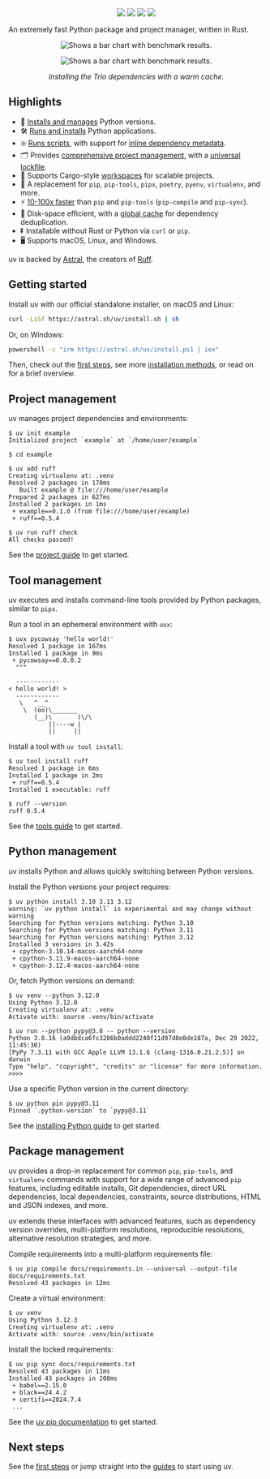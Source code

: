 
<div align="center">
  <a href="https://github.com/astral-sh/uv"><img src="https://img.shields.io/endpoint?url=https://raw.githubusercontent.com/astral-sh/uv/main/assets/badge/v0.json" /></a>
  <a href="https://pypi.python.org/pypi/uv"><img src="https://img.shields.io/pypi/v/uv.svg" /></a>
  <a href="https://pypi.python.org/pypi/uv"><img src="https://img.shields.io/pypi/l/uv.svg" /></a>
  <a href="https://discord.gg/astral-sh"><img src="https://img.shields.io/badge/Discord-%235865F2.svg?logo=discord&logoColor=white" /></a>
</div>

An extremely fast Python package and project manager, written in Rust.

<p align="center">
  <img alt="Shows a bar chart with benchmark results." src="https://github.com/astral-sh/uv/assets/1309177/629e59c0-9c6e-4013-9ad4-adb2bcf5080d#only-light">
</p>

<p align="center">
  <img alt="Shows a bar chart with benchmark results." src="https://github.com/astral-sh/uv/assets/1309177/03aa9163-1c79-4a87-a31d-7a9311ed9310#only-dark">
</p>

<p align="center">
  <i>Installing the Trio dependencies with a warm cache.</i>
</p>

## Highlights

- 🐍 [Installs and manages](./guides/install-python.md) Python versions.
- 🛠️ [Runs and installs](./guides/tools.md) Python applications.
- ❇️ [Runs scripts](./guides/scripts.md), with support for [inline dependency metadata](./guides/scripts.md#declaring-script-dependencies).
- 🗂️ Provides [comprehensive project management](./guides/projects.md), with a [universal lockfile](./projects.md#lock-file).
- 🏢 Supports Cargo-style [workspaces](./workspaces.md) for scalable projects.
- 🚀 A replacement for `pip`, `pip-tools`, `pipx`, `poetry`, `pyenv`, `virtualenv`, and more.
- ⚡️ [10-100x faster](https://github.com/astral-sh/uv/blob/main/BENCHMARKS.md) than `pip`
  and `pip-tools` (`pip-compile` and `pip-sync`).
- 💾 Disk-space efficient, with a [global cache](./cache.md) for dependency deduplication.
- ⏬ Installable without Rust or Python via `curl` or `pip`.
- 🖥️ Supports macOS, Linux, and Windows.

uv is backed by [Astral](https://astral.sh), the creators of [Ruff](https://github.com/astral-sh/ruff).

## Getting started

Install uv with our official standalone installer, on macOS and Linux:

```bash
curl -LsSf https://astral.sh/uv/install.sh | sh
```

Or, on Windows:

```bash
powershell -c "irm https://astral.sh/uv/install.ps1 | iex"
```

Then, check out the [first steps](./first-steps.md), see more [installation methods](./installation.md), or read on for a brief overview.

## Project management

uv manages project dependencies and environments:

```console
$ uv init example
Initialized project `example` at `/home/user/example`

$ cd example

$ uv add ruff
Creating virtualenv at: .venv
Resolved 2 packages in 170ms
   Built example @ file:///home/user/example
Prepared 2 packages in 627ms
Installed 2 packages in 1ms
 + example==0.1.0 (from file:///home/user/example)
 + ruff==0.5.4

$ uv run ruff check
All checks passed!
```

See the [project guide](./guides/projects.md) to get started.

## Tool management

uv executes and installs command-line tools provided by Python packages, similar to `pipx`. 

Run a tool in an ephemeral environment with `uvx`:

```console
$ uvx pycowsay 'hello world!'
Resolved 1 package in 167ms
Installed 1 package in 9ms
 + pycowsay==0.0.0.2
  """

  ------------
< hello world! >
  ------------
   \   ^__^
    \  (oo)\_______
       (__)\       )\/\
           ||----w |
           ||     ||
```

Install a tool with `uv tool install`:

```console
$ uv tool install ruff
Resolved 1 package in 6ms
Installed 1 package in 2ms
 + ruff==0.5.4
Installed 1 executable: ruff

$ ruff --version
ruff 0.5.4
```

See the [tools guide](./guides/tools.md) to get started.

## Python management

uv installs Python and allows quickly switching between Python versions.

Install the Python versions your project requires:

```console
$ uv python install 3.10 3.11 3.12
warning: `uv python install` is experimental and may change without warning
Searching for Python versions matching: Python 3.10
Searching for Python versions matching: Python 3.11
Searching for Python versions matching: Python 3.12
Installed 3 versions in 3.42s
 + cpython-3.10.14-macos-aarch64-none
 + cpython-3.11.9-macos-aarch64-none
 + cpython-3.12.4-macos-aarch64-none
```

Or, fetch Python versions on demand:

```console
$ uv venv --python 3.12.0
Using Python 3.12.0
Creating virtualenv at: .venv
Activate with: source .venv/bin/activate

$ uv run --python pypy@3.8 -- python --version
Python 3.8.16 (a9dbdca6fc3286b0addd2240f11d97d8e8de187a, Dec 29 2022, 11:45:30)
[PyPy 7.3.11 with GCC Apple LLVM 13.1.6 (clang-1316.0.21.2.5)] on darwin
Type "help", "copyright", "credits" or "license" for more information.
>>>> 
```

Use a specific Python version in the current directory:

```
$ uv python pin pypy@3.11
Pinned `.python-version` to `pypy@3.11`
```

See the [installing Python guide](./guides/install-python.md) to get started.

## Package management

uv provides a drop-in replacement for common `pip`, `pip-tools`, and `virtualenv` commands with support for
a wide range of advanced `pip` features, including editable installs, Git dependencies, direct URL dependencies, local dependencies, constraints, source distributions, HTML and JSON indexes, and more.

uv extends these interfaces with advanced features, such as dependency version overrides, multi-platform resolutions, reproducible resolutions, alternative resolution strategies, and more.

Compile requirements into a multi-platform requirements file:

```console
$ uv pip compile docs/requirements.in --universal --output-file docs/requirements.txt
Resolved 43 packages in 12ms
```

Create a virtual environment:

```console
$ uv venv
Using Python 3.12.3
Creating virtualenv at: .venv
Activate with: source .venv/bin/activate
```

Install the locked requirements:

```console
$ uv pip sync docs/requirements.txt
Resolved 43 packages in 11ms
Installed 43 packages in 208ms
 + babel==2.15.0
 + black==24.4.2
 + certifi==2024.7.4
 ...
```

See the [uv pip documentation](./pip/environments.md) to get started.

## Next steps

See the [first steps](./first-steps.md) or jump straight into the [guides](./guides/overview.md) to start using uv.
